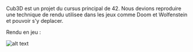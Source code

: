 Cub3D est un projet du cursus principal de 42.
Nous devions reproduire une technique de rendu utilisee dans les jeux comme Doom et Wolfenstein et pouvoir s'y deplacer.

Rendu en jeu :

![alt text](https://github.com/qujacob/cub3d/game_render.png)
